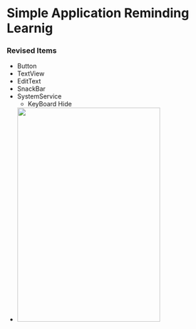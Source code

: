 # Simple Application Reminding Learnig
### Revised Items
- Button
- TextView
- EditText
- SnackBar
- SystemService
    - KeyBoard Hide
- <img src="2022-02-08%2013_45_46-App2%20–%20activity_main.xml%20%5BApp2.app%5D.png" height="480px" width="320px">    
[comment]: <> (- ![An Android Application]&#40;2022-02-08%2013_45_46-App2%20–%20activity_main.xml%20%5BApp2.app%5D.png "Android 11 Platforms"&#41;)